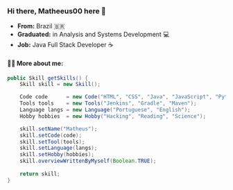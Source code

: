 
### Hi there, Matheeus00 here 👋

- **From:** Brazil :brazil:
- **Graduated:** in Analysis and Systems Development :computer:
- **Job:** Java Full Stack Developer ☕

#### :raising_hand_man: More about me:
```java
public Skill getSkills() {
    Skill skill = new Skill();

    Code code      = new Code("HTML", "CSS", "Java", "JavaScript", "Python");
    Tools tools    = new Tools("Jenkins", "Gradle", "Maven");
    Language langs = new Language("Portuguese", "English");
    Hobby hobbies  = new Hobby("Hacking", "Reading", "Science");

    skill.setName("Matheus");
    skill.setCode(code);
    skill.setTool(tools);
    skill.setLanguage(langs);
    skill.setHobby(hobbies);
    skill.overviewWrittenByMyself(Boolean.TRUE);
    
    return skill;
}
```
